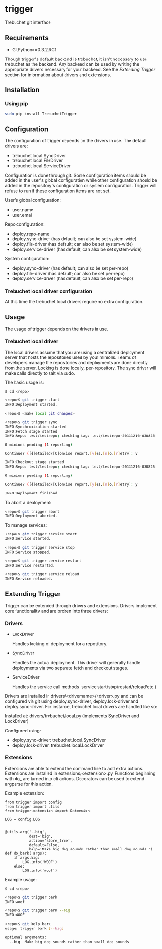 trigger
=======

Trebuchet git interface

Requirements
------------

* GitPython>=0.3.2.RC1

Though trigger's default backend is trebuchet, it isn't necessary to use trebuchet as the backend. Any backend can be used by writing the appropriate drivers necessary for your backend. See the _Extending Trigger_ section for information about drivers and extensions.

Installation
------------

### Using pip ###

```bash
sudo pip install TrebuchetTrigger
```

Configuration
-------------

The configuration of trigger depends on the drivers in use. The default drivers are:

* trebuchet.local.SyncDriver
* trebuchet.local.FileDriver
* trebuchet.local.ServiceDriver

Configuration is done through git. Some configuration items should be added in the user's global configuration while other configuration should be added in the repository's configuration or system configuration. Trigger will refuse to run if these configuration items are not set.

User's global configuration:

* user.name
* user.email

Repo configuration:

* deploy.repo-name
* deploy.sync-driver (has default; can also be set system-wide)
* deploy.file-driver (has default; can also be set system-wide)
* deploy.service-driver (has default; can also be set system-wide)

System configuration:

* deploy.sync-driver (has default; can also be set per-repo)
* deploy.file-driver (has default; can also be set per-repo)
* deploy.service-driver (has default; can also be set per-repo)

### Trebuchet local driver configuration ###

At this time the trebuchet local drivers require no extra configuration.

Usage
-----

The usage of trigger depends on the drivers in use.

### Trebuchet local driver ###

The local drivers assume that you are using a centralized deployment server that hosts the repositories used by your minions. Teams of developers manage the repositories and deployments are done directly from the server. Locking is done locally, per-repository. The sync driver will make calls directly to salt via sudo.

The basic usage is:

```bash
$ cd <repo>

<repo>$ git trigger start
INFO:Deployment started.

<repo>$ <make local git changes>

<repo>$ git trigger sync
INFO:Synchronization started
INFO:Fetch stage started
INFO:Repo: test/testrepo; checking tag: test/testrepo-20131216-030825

0 minions pending (1 reporting)

Continue? ([d]etailed/[C]oncise report,[y]es,[n]o,[r]etry): y

INFO:Checkout stage started
INFO:Repo: test/testrepo; checking tag: test/testrepo-20131216-030825

0 minions pending (1 reporting)

Continue? ([d]etailed/[C]oncise report,[y]es,[n]o,[r]etry): y

INFO:Deployment finished.
```

To abort a deployment:

```bash
<repo>$ git trigger abort
INFO:Deployment aborted.
```

To manage services:

```bash
<repo>$ git trigger service start
INFO:Service started.

<repo>$ git trigger service stop
INFO:Service stopped.

<repo>$ git trigger service restart
INFO:Service restarted.

<repo>$ git trigger service reload
INFO:Service reloaded.
```

Extending Trigger
-----------------

Trigger can be extended through drivers and extensions. Drivers implement core functionality and are broken into three drivers:

### Drivers ###

* LockDriver

  Handles locking of deployment for a repository.

* SyncDriver

  Handles the actual deployment. This driver will generally handle deployments via two separate fetch and checkout stages.

* ServiceDriver

  Handles the service call methods (service start/stop/restart/reload/etc.)

Drivers are installed in drivers/\<drivername\>/\<driver\>.py and can be configured via git using deploy.sync-driver, deploy.lock-driver and deploy.sync-driver. For instance, trebuchet local drivers are handled like so:

Installed at: drivers/trebuchet/local.py (implements SyncDriver and LockDriver)

Configured using:

* deploy.sync-driver: trebuchet.local.SyncDriver
* deploy.lock-driver: trebuchet.local.LockDriver

### Extensions ###

Extensions are able to extend the command line to add extra actions. Extensions are installed in extensions/\<extension\>.py. Functions beginning with do\_ are turned into cli actions. Decorators can be used to extend argparse for this action.

Example extension:

    from trigger import config
    from trigger import utils
    from trigger.extension import Extension

    LOG = config.LOG


    @utils.arg('--big',
               dest='big',
               action='store_true',
               default=False,
               help='Make big dog sounds rather than small dog sounds.')
    def do_bark( args):
        if args.big:
            LOG.info('WOOF')
        else:
            LOG.info('woof')

Example usage:

```bash
$ cd <repo>

<repo>$ git trigger bark
INFO:woof

<repo>$ git trigger bark --big
INFO:WOOF

<repo>$ git help bark
usage: trigger bark [--big]

optional arguments:
  --big  Make big dog sounds rather than small dog sounds.
```
